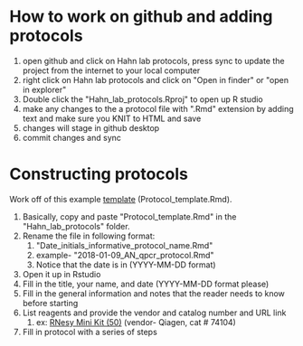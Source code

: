 

# How to work on github and adding protocols

1. open github and click on Hahn lab protocols, press sync to update the project from the internet to your local computer
2. right click on Hahn lab protocols and click on "Open in finder" or "open in explorer"
3. Double click the "Hahn_lab_protocols.Rproj" to open up R studio
4. make any changes to the a protocol file with ".Rmd" extension by adding text and make sure you KNIT to HTML  and save
5. changes will stage in github desktop
6. commit changes and sync


# Constructing protocols

Work off of this example [template](https://adnguyen.github.io/Hahn_lab_protocols/Protocol_template.html) (Protocol_template.Rmd). 

1. Basically, copy and paste "Protocol_template.Rmd" in the "Hahn_lab_protocols" folder. 
2. Rename the file in following format:
   1. "Date_initials_informative_protocol_name.Rmd"
   2. example- "2018-01-09_AN_qpcr_protocol.Rmd"
   3. Notice that the date is in (YYYY-MM-DD format)
3. Open it up in Rstudio
4. Fill in the title, your name, and date (YYYY-MM-DD format please)
5. Fill in the general information and notes that the reader needs to know before starting 
6. List reagents and provide the vendor and catalog number and URL link
   1. ex: [RNesy Mini Kit (50)](https://www.qiagen.com/us/shop/sample-technologies/rna/total-rna/rneasy-mini-kit/#orderinginformation) (vendor- Qiagen, cat # 74104)
7. Fill in protocol with a series of steps 
